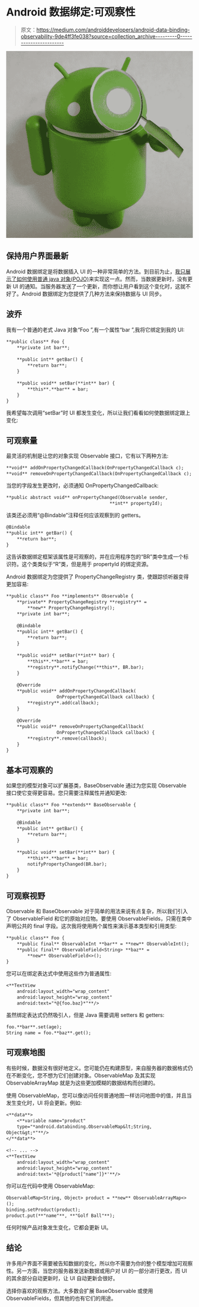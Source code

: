 # Android 数据绑定:可观察性

> 原文：<https://medium.com/androiddevelopers/android-data-binding-observability-9de4ff3fe038?source=collection_archive---------0----------------------->

![](img/983f4b7717fe7ccf5a457e769de51aa0.png)

## 保持用户界面最新

Android 数据绑定是将数据插入 UI 的一种非常简单的方法。到目前为止，[我只展示了如何使用普通 java 对象(POJO)](/google-developers/android-data-binding-adding-some-variability-1fe001b3abcc#.hrbxwmacc)来实现这一点。然而，当数据更新时，没有更新 UI 的通知。当服务器发送了一个更新，而你想让用户看到这个变化时，这就不好了。Android 数据绑定为您提供了几种方法来保持数据与 UI 同步。

## 波乔

我有一个普通的老式 Java 对象“Foo ”,有一个属性“bar ”,我将它绑定到我的 UI:

```
**public class** Foo {
    **private int bar**;

    **public int** getBar() {
        **return bar**;
    }

    **public void** setBar(**int** bar) {
        **this**.**bar** = bar;
    }
}
```

我希望每次调用“setBar”时 UI 都发生变化，所以让我们看看如何使数据绑定跟上变化:

## 可观察量

最灵活的机制是让您的对象实现 Observable 接口，它有以下两种方法:

```
**void** addOnPropertyChangedCallback(OnPropertyChangedCallback c);
**void** removeOnPropertyChangedCallback(OnPropertyChangedCallback c);
```

当您的字段发生更改时，必须通知 OnPropertyChangedCallback:

```
**public abstract void** onPropertyChanged(Observable sender,
                                       **int** propertyId);
```

该类还必须用“@Bindable”注释任何应该观察到的 getters。

```
@Bindable
**public int** getBar() {
    **return bar**;
}
```

这告诉数据绑定框架该属性是可观察的，并在应用程序包的“BR”类中生成一个标识符。这个类类似于“R”类，但是用于 propertyId 的绑定资源。

Android 数据绑定为您提供了 PropertyChangeRegistry 类，使跟踪侦听器变得更加容易:

```
**public class** Foo **implements** Observable {
    **private** PropertyChangeRegistry **registry** = 
        **new** PropertyChangeRegistry();
    **private int bar**;

    @Bindable
    **public int** getBar() {
        **return bar**;
    }

    **public void** setBar(**int** bar) {
        **this**.**bar** = bar;
        **registry**.notifyChange(**this**, BR.bar);
    }

    @Override
    **public void** addOnPropertyChangedCallback(
                   OnPropertyChangedCallback callback) {
        **registry**.add(callback);
    }

    @Override
    **public void** removeOnPropertyChangedCallback(
                   OnPropertyChangedCallback callback) {
        **registry**.remove(callback);
    }
}
```

## 基本可观察的

如果您的模型对象可以扩展基类，BaseObservable 通过为您实现 Observable 接口使它变得更容易。您只需要注释属性并通知更改:

```
**public class** Foo **extends** BaseObservable {
    **private int bar**;

    @Bindable
    **public int** getBar() {
        **return bar**;
    }

    **public void** setBar(**int** bar) {
        **this**.**bar** = bar;
        notifyPropertyChanged(BR.bar);
    }
}
```

## 可观察视野

Observable 和 BaseObservable 对于简单的用法来说有点复杂，所以我们引入了 ObservableField 和它的原始对应物。要使用 ObservableFields，只需在类中声明公共的 final 字段。这次我将使用两个属性来演示基本类型和引用类型:

```
**public class** Foo {
    **public final** ObservableInt **bar** = **new** ObservableInt();
    **public final** ObservableField<String> **baz** = 
        **new** ObservableField<>();
}
```

您可以在绑定表达式中使用这些作为普通属性:

```
<**TextView
    android:layout_width="wrap_content"
    android:layout_height="wrap_content"
    android:text="*@{foo.baz}*"**/>
```

虽然绑定表达式仍然吸引人，但是 Java 需要调用 setters 和 getters:

```
foo.**bar**.set(age);
String name = foo.**baz**.get();
```

## 可观察地图

有些时候，数据没有很好地定义。您可能仍在构建原型，来自服务器的数据格式仍在不断变化，您不想为它们创建对象。ObservableMap 及其实现 ObservableArrayMap 就是为这些更加模糊的数据结构而创建的。

使用 ObservableMap，您可以像访问任何普通地图一样访问地图中的值，并且当发生变化时，UI 将会更新。例如:

```
<**data**>
    <**variable name="product"
    type="*android.databinding.ObservableMap&lt;String, Object&gt;*"**/>
</**data**>

<!-- ... -->
<**TextView
    android:layout_width="wrap_content"
    android:layout_height="wrap_content"
    android:text='*@{product["name"]}*'**/>
```

你可以在代码中使用 ObservableMap:

```
ObservableMap<String, Object> product = **new** ObservableArrayMap<>();
binding.setProduct(product);
product.put(**"name"**, **"Golf Ball"**);
```

任何时候产品对象发生变化，它都会更新 UI。

## 结论

许多用户界面不需要被告知数据的变化，所以你不需要为你的整个模型增加可观察性。另一方面，当您的服务器发送新数据或用户对 UI 的一部分进行更改，而 UI 的其余部分自动更新时，让 UI 自动更新会很好。

选择你喜欢的观察方法。大多数会扩展 BaseObservable 或使用 ObservableFields，但其他的也有它们的用途。